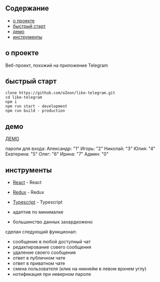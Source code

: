 ## Содержание

- [о проекте](#about)
- [быстрый старт](#getting_started)
- [демо](#usage)
- [инструменты](#built_using)

## о проекте <a name = "about"></a>

Веб-проект, похожий на приложение Telegram

## быстрый старт <a name = "getting_started"></a>

```
clone https://github.com/oZoon/like-telegram.git
cd like-telegram
npm i
npm run start - development
npm run build - production
```

## демо <a name="usage"></a>

<a href="http://on-cherry.ru/test-tasks/like-telegram/">ДЕМО</a>

пароли для входа:
Александр: "1"
Игорь: "2"
Николай: "3"
Юлия: "4"
Екатерина: "5"
Олег: "6"
Ирина: "7"
Админ: "0"

## инструменты <a name = "built_using"></a>

- [React](https://www.mongodb.com/) - React
- [Redux](https://expressjs.com/) - Redux
- [Typescript](https://vuejs.org/) - Typescript

- адаптив по минималке
- большинство данных захардкожено

сделан следующий функционал:
- сообщение в любой доступный чат
- редактирование совего сообщения
- удаление своего сообщения
- ответ в публичном чате
- ответ в приватном чате
- смена пользователя (клик на никнейм в левом врхнем углу)
- нотификация при неверном пароле